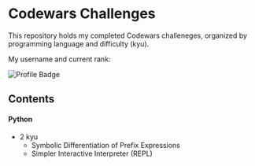 # Codewars Challenges


This repository holds my completed Codewars challeneges, organized by 
programming language and difficulty (kyu).

My username and current rank:

![Profile Badge](https://www.codewars.com/users/newtonsspawn/badges/large)

## Contents


#### Python

- 2 kyu
  - Symbolic Differentiation of Prefix Expressions
  - Simpler Interactive Interpreter (REPL)